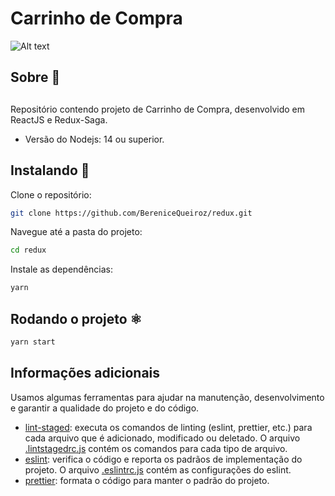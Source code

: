 # Carrinho de Compra

![Alt text]()

## Sobre 📖

##

Repositório contendo projeto de Carrinho de Compra, desenvolvido em ReactJS e Redux-Saga.

- Versão do Nodejs: 14 ou superior.

## Instalando 🚀

Clone o repositório:

```sh
git clone https://github.com/BereniceQueiroz/redux.git
```

Navegue até a pasta do projeto:

```sh
cd redux
```

Instale as dependências:

```sh
yarn
```

## Rodando o projeto ⚛️

```sh
yarn start
```

## Informações adicionais

Usamos algumas ferramentas para ajudar na manutenção, desenvolvimento e garantir a qualidade do projeto e do código.

- [lint-staged](https://github.com/okonet/lint-staged): executa os comandos de linting (eslint, prettier, etc.) para cada arquivo que é adicionado, modificado ou deletado. O arquivo [.lintstagedrc.js](.lintstagedrc.js) contém os comandos para cada tipo de arquivo.
- [eslint](): verifica o código e reporta os padrãos de implementação do projeto. O arquivo [.eslintrc.js](.eslintrc.js) contém as configurações do eslint.
- [prettier](https://prettier.io/): formata o código para manter o padrão do projeto.
